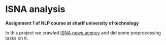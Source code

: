 # ISNA analysis
 **Assignment 1 of NLP course at sharif university of technology**
 
 In this project we crawled [ISNA news agency](https://www.isna.ir/) and did some preprocessing tasks on it.
